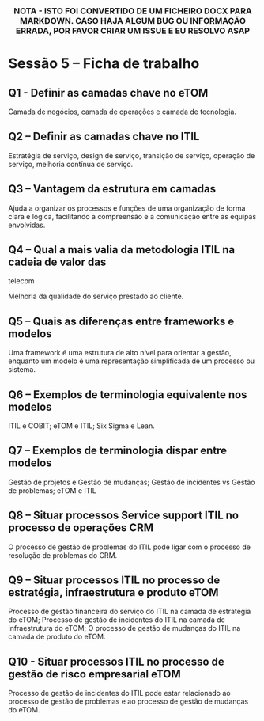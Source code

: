 <div align="center">
<h3>

**NOTA - ISTO FOI CONVERTIDO DE UM FICHEIRO DOCX PARA MARKDOWN. CASO HAJA ALGUM BUG OU INFORMAÇÃO ERRADA, POR FAVOR CRIAR UM ISSUE E EU RESOLVO ASAP**

</h>
</div>

# Sessão 5 – Ficha de trabalho

## Q1 - Definir as camadas chave no eTOM

Camada de negócios, camada de operações e camada de tecnologia.

## Q2 – Definir as camadas chave no ITIL

Estratégia de serviço, design de serviço, transição de serviço, operação
de serviço, melhoria contínua de serviço.

## Q3 – Vantagem da estrutura em camadas

Ajuda a organizar os processos e funções de uma organização de forma
clara e lógica, facilitando a compreensão e a comunicação entre as
equipas envolvidas.

## Q4 – Qual a mais valia da metodologia ITIL na cadeia de valor das
telecom

Melhoria da qualidade do serviço prestado ao cliente.

## Q5 – Quais as diferenças entre frameworks e modelos

Uma framework é uma estrutura de alto nível para orientar a gestão,
enquanto um modelo é uma representação simplificada de um processo ou
sistema.

## Q6 – Exemplos de terminologia equivalente nos modelos

ITIL e COBIT; eTOM e ITIL; Six Sigma e Lean.

## Q7 – Exemplos de terminologia díspar entre modelos

Gestão de projetos e Gestão de mudanças; Gestão de incidentes vs Gestão
de problemas; eTOM e ITIL

## Q8 – Situar processos Service support ITIL no processo de operações CRM

O processo de gestão de problemas do ITIL pode ligar com o processo de
resolução de problemas do CRM.

## Q9 – Situar processos ITIL no processo de estratégia, infraestrutura e produto eTOM

Processo de gestão financeira do serviço do ITIL na camada de estratégia
do eTOM; Processo de gestão de incidentes do ITIL na camada de
infraestrutura do eTOM; O processo de gestão de mudanças do ITIL na
camada de produto do eTOM.

## Q10 - Situar processos ITIL no processo de gestão de risco empresarial eTOM

Processo de gestão de incidentes do ITIL pode estar relacionado ao
processo de gestão de problemas e ao processo de gestão de mudanças do
eTOM.